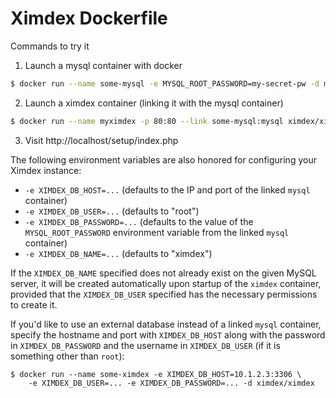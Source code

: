 # Ximdex Dockerfile

Commands to try it

1)  Launch a mysql container with docker

```sh
$ docker run --name some-mysql -e MYSQL_ROOT_PASSWORD=my-secret-pw -d mysql:5.6
```

2)  Launch a ximdex container (linking it with the mysql container)

```sh
$ docker run --name myximdex -p 80:80 --link some-mysql:mysql ximdex/ximdex
```

3)  Visit http://localhost/setup/index.php

The following environment variables are also honored for configuring your Ximdex instance:

-	`-e XIMDEX_DB_HOST=...` (defaults to the IP and port of the linked `mysql` container)
-	`-e XIMDEX_DB_USER=...` (defaults to "root")
-	`-e XIMDEX_DB_PASSWORD=...` (defaults to the value of the `MYSQL_ROOT_PASSWORD` environment variable from the linked `mysql` container)
-	`-e XIMDEX_DB_NAME=...` (defaults to "ximdex")

If the `XIMDEX_DB_NAME` specified does not already exist on the given MySQL server, it will be created automatically upon startup of the `ximdex` container, provided that the `XIMDEX_DB_USER` specified has the necessary permissions to create it.

If you'd like to use an external database instead of a linked `mysql` container, specify the hostname and port with `XIMDEX_DB_HOST` along with the password in `XIMDEX_DB_PASSWORD` and the username in `XIMDEX_DB_USER` (if it is something other than `root`):

```console
$ docker run --name some-ximdex -e XIMDEX_DB_HOST=10.1.2.3:3306 \
    -e XIMDEX_DB_USER=... -e XIMDEX_DB_PASSWORD=... -d ximdex/ximdex
```
